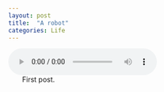 ```yaml
---
layout: post
title:  "A robot"
categories: Life
---
```


<div id="audioElement">
<audio preload="auto" controls>
  <source src="http://7xuvms.com1.z0.glb.clouddn.com/Suite%20No.%201%20in%20G%20Major%20for%20Solo%20Cello%2C%20BWV%201007-%20I.%20Prelude%20Torleif%20Thede%CC%81en-Johann%20Sebastian%20Bach.mp3">
</audio>
</div>  
&emsp;&emsp;First post.
